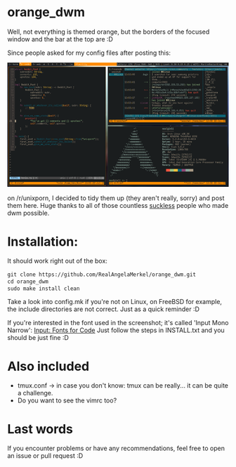 # orange_dwm
Well, not everything is themed orange, but the borders of the focused window and the bar at the top are :D

Since people asked for my config files after posting this:

![The original Reddit post](screenshot.png)

on /r/unixporn, I decided to tidy them up (they aren't really, sorry) and post them here.
Huge thanks to all of those countless <a href="https://suckless.org">suckless</a> people who made dwm possible.

# Installation:
It should work right out of the box:
```
git clone https://github.com/RealAngelaMerkel/orange_dwm.git
cd orange_dwm
sudo make install clean
```
Take a look into config.mk if you're not on Linux, on FreeBSD for example, the
include directories are not correct. Just as a quick reminder :D

If you're interested in the font used in the screenshot; it's called 'Input Mono Narrow':
<a href="https://input.fontbureau.com/">Input: Fonts for Code</a>
Just follow the steps in INSTALL.txt and you should be just fine :D

# Also included
* tmux.conf -> in case you don't know: tmux can be really... it can be quite a
challenge.
* Do you want to see the vimrc too?

# Last words
If you encounter problems or have any recommendations, feel free to open an issue
or pull request :D
